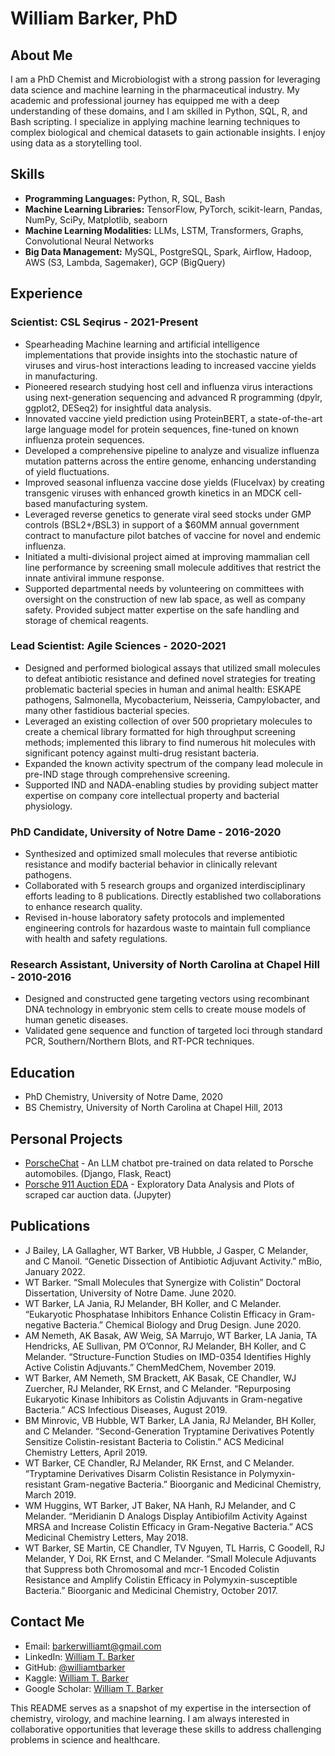 # William Barker, PhD

## About Me
I am a PhD Chemist and Microbiologist with a strong passion for leveraging data science and machine learning in the pharmaceutical industry. My academic and professional journey has equipped me with a deep understanding of these domains, and I am skilled in Python, SQL, R, and Bash scripting. I specialize in applying machine learning techniques to complex biological and chemical datasets to gain actionable insights. I enjoy using data as a storytelling tool.

## Skills
- **Programming Languages:** Python, R, SQL, Bash
- **Machine Learning Libraries:** TensorFlow, PyTorch, scikit-learn, Pandas, NumPy, SciPy, Matplotlib, seaborn
- **Machine Learning Modalities:** LLMs, LSTM, Transformers, Graphs, Convolutional Neural Networks
- **Big Data Management:** MySQL, PostgreSQL, Spark, Airflow, Hadoop, AWS (S3, Lambda, Sagemaker), GCP (BigQuery)

## Experience
### Scientist: CSL Seqirus - 2021-Present
- Spearheading Machine learning and artificial intelligence implementations that provide insights into the stochastic nature of viruses and virus-host interactions leading to increased vaccine yields in manufacturing.
- Pioneered research studying host cell and influenza virus interactions using next-generation sequencing and advanced R programming (dpylr, ggplot2, DESeq2) for insightful data analysis.
- Innovated vaccine yield prediction using ProteinBERT, a state-of-the-art large language model for protein sequences, fine-tuned on known influenza protein sequences.
- Developed a comprehensive pipeline to analyze and visualize influenza mutation patterns across the entire genome, enhancing understanding of yield fluctuations.
- Improved seasonal influenza vaccine dose yields (Flucelvax) by creating transgenic viruses with enhanced growth kinetics in an MDCK cell-based manufacturing system.
- Leveraged reverse genetics to generate viral seed stocks under GMP controls (BSL2+/BSL3) in support of a $60MM annual government contract to manufacture pilot batches of vaccine for novel and endemic influenza.
- Initiated a multi-divisional project aimed at improving mammalian cell line performance by screening small molecule additives that restrict the innate antiviral immune response.
- Supported departmental needs by volunteering on committees with oversight on the construction of new lab space, as well as company safety. Provided subject matter expertise on the safe handling and storage of chemical reagents.

### Lead Scientist: Agile Sciences - 2020-2021
- Designed and performed biological assays that utilized small molecules to defeat antibiotic resistance and defined novel strategies for treating problematic bacterial species in human and animal health: ESKAPE pathogens, Salmonella, Mycobacterium, Neisseria, Campylobacter, and many other fastidious bacterial species.
- Leveraged an existing collection of over 500 proprietary molecules to create a chemical library formatted for high throughput screening methods; implemented this library to find numerous hit molecules with significant potency against multi-drug resistant bacteria.
- Expanded the known activity spectrum of the company lead molecule in pre-IND stage through comprehensive screening.
- Supported IND and NADA-enabling studies by providing subject matter expertise on company core intellectual property and bacterial physiology.

### PhD Candidate, University of Notre Dame - 2016-2020
- Synthesized and optimized small molecules that reverse antibiotic resistance and modify bacterial behavior in clinically relevant pathogens.
- Collaborated with 5 research groups and organized interdisciplinary efforts leading to 8 publications. Directly established two collaborations to enhance research quality.
- Revised in-house laboratory safety protocols and implemented engineering controls for hazardous waste to maintain full compliance with health and safety regulations.

### Research Assistant, University of North Carolina at Chapel Hill - 2010-2016
- Designed and constructed gene targeting vectors using recombinant DNA technology in embryonic stem cells to create mouse models of human genetic diseases.
- Validated gene sequence and function of targeted loci through standard PCR, Southern/Northern Blots, and RT-PCR techniques.

## Education
- PhD Chemistry, University of Notre Dame, 2020
- BS Chemistry, University of North Carolina at Chapel Hill, 2013

## Personal Projects
- [PorscheChat](https://github.com/williamtbarker/porschechat) - An LLM chatbot pre-trained on data related to Porsche automobiles. (Django, Flask, React)
- [Porsche 911 Auction EDA](https://www.kaggle.com/williamtbarker/porsche-911-auction-eda/) - Exploratory Data Analysis and Plots of scraped car auction data. (Jupyter)

## Publications
- J Bailey, LA Gallagher, WT Barker, VB Hubble, J Gasper, C Melander, and C Manoil. “Genetic Dissection of Antibiotic Adjuvant Activity.” mBio, January 2022.
- WT Barker. “Small Molecules that Synergize with Colistin” Doctoral Dissertation, University of Notre Dame. June 2020.
- WT Barker, LA Jania, RJ Melander, BH Koller, and C Melander. “Eukaryotic Phosphatase Inhibitors Enhance Colistin Efficacy in Gram-negative Bacteria.” Chemical Biology and Drug Design. June 2020.
- AM Nemeth, AK Basak, AW Weig, SA Marrujo, WT Barker, LA Jania, TA Hendricks, AE Sullivan, PM O’Connor, RJ Melander, BH Koller, and C Melander. “Structure-Function Studies on IMD-0354 Identifies Highly Active Colistin Adjuvants.” ChemMedChem, November 2019.
- WT Barker, AM Nemeth, SM Brackett, AK Basak, CE Chandler, WJ Zuercher, RJ Melander, RK Ernst, and C Melander. “Repurposing Eukaryotic Kinase Inhibitors as Colistin Adjuvants in Gram-negative Bacteria.” ACS Infectious Diseases, August 2019.
- BM Minrovic, VB Hubble, WT Barker, LA Jania, RJ Melander, BH Koller, and C Melander. “Second-Generation Tryptamine Derivatives Potently Sensitize Colistin-resistant Bacteria to Colistin.” ACS Medicinal Chemistry Letters, April 2019.
- WT Barker, CE Chandler, RJ Melander, RK Ernst, and C Melander. “Tryptamine Derivatives Disarm Colistin Resistance in Polymyxin-resistant Gram-negative Bacteria.” Bioorganic and Medicinal Chemistry, March 2019.
- WM Huggins, WT Barker, JT Baker, NA Hanh, RJ Melander, and C Melander. “Meridianin D Analogs Display Antibiofilm Activity Against MRSA and Increase Colistin Efficacy in Gram-Negative Bacteria.” ACS Medicinal Chemistry Letters, May 2018.
- WT Barker, SE Martin, CE Chandler, TV Nguyen, TL Harris, C Goodell, RJ Melander, Y Doi, RK Ernst, and C Melander. “Small Molecule Adjuvants that Suppress both Chromosomal and mcr-1 Encoded Colistin Resistance and Amplify Colistin Efficacy in Polymyxin-susceptible Bacteria.” Bioorganic and Medicinal Chemistry, October 2017.


## Contact Me
- Email: barkerwilliamt@gmail.com
- LinkedIn: [William T. Barker](https://www.linkedin.com/in/williamtbarker)
- GitHub: [@williamtbarker](https://williamtbarker.github.io)
- Kaggle: [William T. Barker](https://www.kaggle.com/williamtbarker)
- Google Scholar: [William T. Barker](https://scholar.google.com/citations?user=C74LjD8AAAAJ&hl=en)


This README serves as a snapshot of my expertise in the intersection of chemistry, virology, and machine learning. I am always interested in collaborative opportunities that leverage these skills to address challenging problems in science and healthcare.
